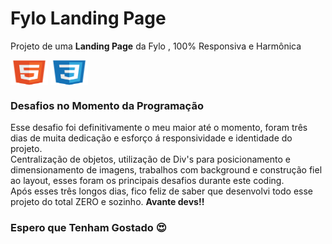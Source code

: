 # Fylo Landing Page
Projeto de uma <strong>Landing Page</strong> da Fylo , 100% Responsiva e Harmônica

<div>
    <img align='center' height='40' width='60' title='HTML5' alt='html5' src='https://github.com/devicons/devicon/blob/master/icons/html5/html5-original.svg' />
    <img align='center' height='40' width='60' title='CSS3' alt='css3' src='https://github.com/devicons/devicon/blob/master/icons/css3/css3-original.svg' />
</div>

### Desafios no Momento da Programação
Esse desafio foi definitivamente o meu maior até o momento, foram três dias de muita dedicação e esforço á responsividade e identidade do projeto. <br>
Centralização de objetos, utilização de Div's para posicionamento e dimensionamento de imagens, trabalhos com background e construção fiel ao layout, esses foram os principais desafios durante este coding. <br>
Após esses três longos dias, fico feliz de saber que desenvolvi todo esse projeto do total ZERO e sozinho. <strong>Avante devs!!</strong>

### Espero que Tenham Gostado 😍

